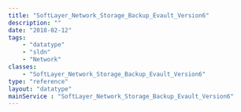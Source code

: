 ```yaml
---
title: "SoftLayer_Network_Storage_Backup_Evault_Version6"
description: ""
date: "2018-02-12"
tags:
    - "datatype"
    - "sldn"
    - "Network"
classes:
    - "SoftLayer_Network_Storage_Backup_Evault_Version6"
type: "reference"
layout: "datatype"
mainService : "SoftLayer_Network_Storage_Backup_Evault_Version6"
---
```

